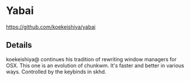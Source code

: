 # Yabai

https://github.com/koekeishiya/yabai

## Details

koekeishiya@ continues his tradition of rewriting window managers for OSX. This
one is an evolution of chunkwm. It's faster and better in various ways.
Controlled by the keybinds in skhd.
